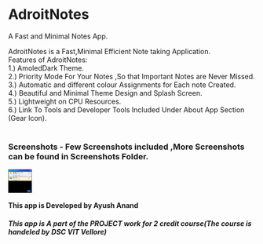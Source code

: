 # AdroitNotes
A Fast and Minimal Notes App.<br>
<p>
AdroitNotes is a Fast,Minimal Efficient Note taking Application.<br>
Features of AdroitNotes:<br>
  1.) AmoledDark Theme.<br>
  2.) Priority Mode For Your Notes ,So that Important Notes are Never Missed.<br>
  3.) Automatic and different colour Assignments for Each note Created.<br>
  4.) Beautiful and Minimal Theme Design and Splash Screen.<br>
  5.) Lightweight on CPU Resources.<br>
  6.) Link To Tools and Developer Tools Included Under About App Section (Gear Icon).<br><br>

  
  
</p>

<h3> Screenshots - Few Screenshots included ,More Screenshots can be found in Screenshots Folder.</h3>

<img src="https://github.com/tiquasar/adroitnotes/blob/master/ScreenShots/Screenshot%20(3).jpeg" height="48" width="48" >


<b>This app is Developed by Ayush Anand</b><br>
<h5> This app is A part of the PROJECT work for 2 credit course(The course is handeled by DSC VIT Vellore)</h5><br>
